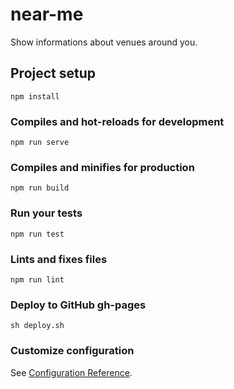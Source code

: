 # near-me

Show informations about venues around you.

## Project setup
```
npm install
```

### Compiles and hot-reloads for development
```
npm run serve
```

### Compiles and minifies for production
```
npm run build
```

### Run your tests
```
npm run test
```

### Lints and fixes files
```
npm run lint
```

### Deploy to GitHub gh-pages
```
sh deploy.sh
```

### Customize configuration
See [Configuration Reference](https://cli.vuejs.org/config/).

